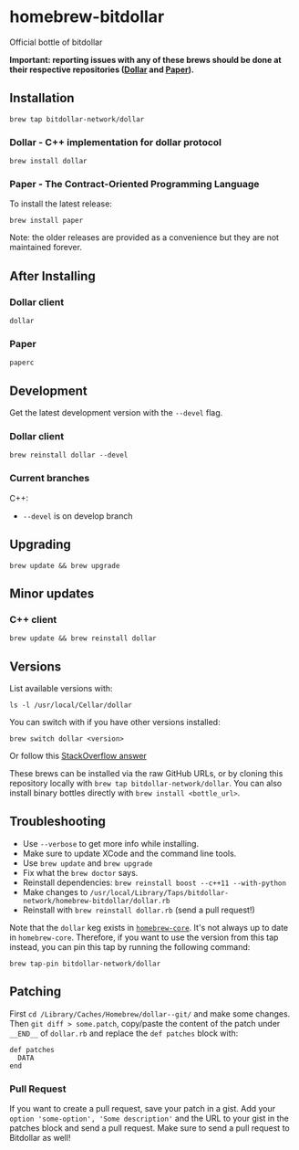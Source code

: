 # homebrew-bitdollar
Official bottle of bitdollar 

**Important: reporting issues with any of these brews should be done at their respective repositories ([Dollar](https://github.com/bitdollar/dollar) and [Paper](https://github.com/bitdollar-network/paper)).**

## Installation

```
brew tap bitdollar-network/dollar
```

### Dollar - C++ implementation for dollar protocol
```
brew install dollar
```

### Paper - The Contract-Oriented Programming Language

To install the latest release:
```
brew install paper
```

Note: the older releases are provided as a convenience but they are not maintained forever.

## After Installing

### Dollar client
`dollar`

### Paper
`paperc`


## Development
Get the latest development version with the `--devel` flag.

### Dollar client
```
brew reinstall dollar --devel
```

### Current branches

C++:
* `--devel` is on develop branch


## Upgrading

```
brew update && brew upgrade
```

## Minor updates

### C++ client
```
brew update && brew reinstall dollar
```


## Versions
List available versions with:
```
ls -l /usr/local/Cellar/dollar
```

You can switch with if you have other versions installed:
```
brew switch dollar <version>
```
Or follow this [StackOverflow answer](http://stackoverflow.com/a/9832084/2639784)

These brews can be installed via the raw GitHub URLs, or by cloning this
repository locally with `brew tap bitdollar-network/dollar`. You can also install binary
bottles directly with `brew install <bottle_url>`.


## Troubleshooting

- Use `--verbose` to get more info while installing.
- Make sure to update XCode and the command line tools.
- Use `brew update` and `brew upgrade`
- Fix what the `brew doctor` says.
- Reinstall dependencies: `brew reinstall boost --c++11 --with-python`
- Make changes to `/usr/local/Library/Taps/bitdollar-network/homebrew-bitdollar/dollar.rb`
- Reinstall with `brew reinstall dollar.rb` (send a pull request!)

Note that the `dollar` keg exists in [`homebrew-core`](https://github.com/Homebrew/homebrew-core/blob/master/Formula/dollar.rb). It's not always up to date in `homebrew-core`. Therefore, if you want to use the version from this tap instead, you can pin this tap by running the following command:

```shell
brew tap-pin bitdollar-network/dollar
```

## Patching

First `cd /Library/Caches/Homebrew/dollar--git/` and make some changes. Then `git diff > some.patch`, copy/paste the content of the patch under `__END__` of `dollar.rb` and replace the `def patches` block with:

```
def patches
  DATA
end
```

### Pull Request
If you want to create a pull request, save your patch in a gist. Add your `option 'some-option', 'Some description'` and the URL to your gist in the patches block and send a pull request. Make sure to send a pull request to Bitdollar as well!
